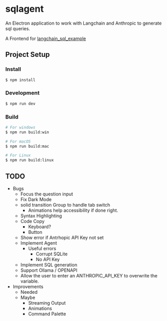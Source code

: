 # sqlagent

An Electron application to work with Langchain and Anthropic to generate sql queries.

A Frontend for [langchain_sql_example](https://github.com/RyanGreenup/langchain_sql_example)

## Project Setup

### Install

```bash
$ npm install
```

### Development

```bash
$ npm run dev
```

### Build

```bash
# For windows
$ npm run build:win

# For macOS
$ npm run build:mac

# For Linux
$ npm run build:linux
```

## TODO

- Bugs
  - Focus the question input
  - Fix Dark Mode
  - solid transition Group to handle tab switch
    - Animations help accessibility if done right.
  - Syntax Highlighting
  - Code Copy
    - Keyboard?
    - Button
  - Show error if Antrhopic API Key not set
  - Implement Agent
    - Useful errors
      - Corrupt SQLite
      - No API Key
  - Implement SQL generation
  - Support Ollama / OPENAPI
  - Allow the user to enter an ANTHROPIC_API_KEY to overwrite the variable.
- Improvements
  - Needed
  - Maybe
    - Streaming Output
    - Animations
    - Command Palette
